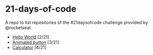 # 21-days-of-code

A repo to list repositories of the #21daysofcode challenge provided by @rocketseat

- [Hello World](https://github.com/KaiqueMCR/Hello-world) [2/21]
- [Animated button](https://github.com/KaiqueMCR/Toggle-theme) [3/21]
- [Calculator](https://github.com/KaiqueMCR/Simple-Calculator) [4/21]
